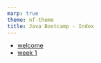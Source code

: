 ```yaml
---
marp: true
theme: nf-theme
title: Java Bootcamp - Index
---
```


- [welcome](./00-welcome.html)
- [week 1](./01-week-1.html)
